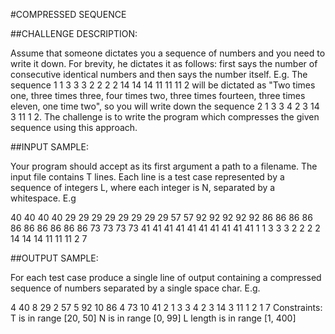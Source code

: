 #COMPRESSED SEQUENCE

##CHALLENGE DESCRIPTION:

Assume that someone dictates you a sequence of numbers and you need to write it down. For brevity, he dictates it as follows: first says the number of consecutive identical numbers and then says the number itself. E.g. The sequence 1 1 3 3 3 2 2 2 2 14 14 14 11 11 11 2 will be dictated as "Two times one, three times three, four times two, three times fourteen, three times eleven, one time two", so you will write down the sequence 2 1 3 3 4 2 3 14 3 11 1 2. The challenge is to write the program which compresses the given sequence using this approach.

##INPUT SAMPLE:

Your program should accept as its first argument a path to a filename. The input file contains T lines. Each line is a test case represented by a sequence of integers L, where each integer is N, separated by a whitespace. E.g

40 40 40 40 29 29 29 29 29 29 29 29 57 57 92 92 92 92 92 86 86 86 86 86 86 86 86 86 86
73 73 73 73 41 41 41 41 41 41 41 41 41 41
1 1 3 3 3 2 2 2 2 14 14 14 11 11 11 2
7

##OUTPUT SAMPLE:

For each test case produce a single line of output containing a compressed sequence of numbers separated by a single space char. E.g.

4 40 8 29 2 57 5 92 10 86
4 73 10 41
2 1 3 3 4 2 3 14 3 11 1 2
1 7
Constraints:
T is in range [20, 50]
N is in range [0, 99]
L length is in range [1, 400]